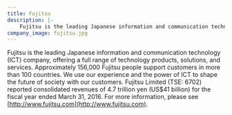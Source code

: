 ```yaml
---
title: Fujitsu
description: |-
    Fujitsu is the leading Japanese information and communication technology (ICT) company, offering a full range of technology products, solutions, and services.
company_image: fujitsu.jpg
---
```

Fujitsu is the leading Japanese information and communication technology (ICT) company, offering a full range of technology products, solutions, and services. Approximately 156,000 Fujitsu people support customers in more than 100 countries. We use our experience and the power of ICT to shape the future of society with our customers. Fujitsu Limited (TSE: 6702) reported consolidated revenues of 4.7 trillion yen (US$41 billion) for the fiscal year ended March 31, 2016. For more information, please see [http://www.fujitsu.com](http://www.fujitsu.com).
